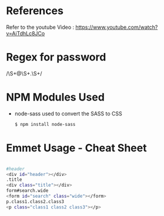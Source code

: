 # References
Refer to the youtube Video : https://www.youtube.com/watch?v=AiTdhLc8JCo
# Regex for password
/\S+@\S+\.\S+/
# NPM Modules Used
- node-sass used to convert the SASS to CSS
    ```sh
    $ npm install node-sass  
    ```
# Emmet Usage - Cheat Sheet
```sh

#header
<div id="header"></div>
.title
<div class="title"></div>
form#search.wide
<form id="search" class="wide"></form>
p.class1.class2.class3
<p class="class1 class2 class3"></p>


```